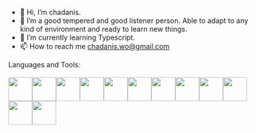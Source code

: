 - 👋 Hi, I’m chadanis.
- 👀 I’m a good tempered and good listener person. Able to adapt to any kind of environment and ready to learn new things.
- 🌱 I’m currently learning Typescript.
- 📫 How to reach me chadanis.wo@gmail.com

Languages and Tools:
<br/><br/>
<img src="https://user-images.githubusercontent.com/109780448/203208562-99b9e66b-b3a5-4309-93d2-cad60a430176.svg" width="48"><img src="https://user-images.githubusercontent.com/109780448/203209811-7e16798f-9005-4fc9-804f-f802af1dcdd9.svg" width="48"><img src="https://user-images.githubusercontent.com/109780448/203208571-e3d52852-b0d2-4072-aa20-74eda7736d62.svg" width="48"><img src="https://user-images.githubusercontent.com/109780448/203208754-89539ded-d765-46a4-9e44-16cc8f03c3e7.svg" width="48"><img src="https://user-images.githubusercontent.com/109780448/203208581-134cb195-bc5f-4962-9446-8fbf3f3d6ea2.svg" width="48"><img src="https://user-images.githubusercontent.com/109780448/203208623-aa56f340-73db-408b-8551-6b8dc5b70527.svg" width="48"><img src="https://user-images.githubusercontent.com/109780448/203208611-3d0c4004-bb3d-4751-8bdb-a13b28c938b2.svg" width="48"><img src="https://user-images.githubusercontent.com/109780448/203208712-c92d857f-c4e3-415b-a980-ca500737de05.svg" width="48"><img src="https://user-images.githubusercontent.com/109780448/203208801-0cceb00d-7122-4803-9c78-29b905871663.svg" width="48"><img src="https://user-images.githubusercontent.com/109780448/203208816-7512ce24-424a-4f09-b781-ccfa9e67ba86.svg" width="48"><img src="https://user-images.githubusercontent.com/109780448/203206401-979d9e12-1fe8-42bf-be4d-29ed53299ad5.svg" width="48"><img src="https://user-images.githubusercontent.com/109780448/203209944-f5c35b2b-811d-4c3c-934c-26057ca6f34f.svg" width="48">



<!---
chadaniss/chadaniss is a ✨ special ✨ repository because its `README.md` (this file) appears on your GitHub profile.
You can click the Preview link to take a look at your changes.
--->
